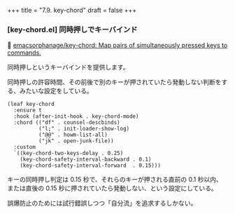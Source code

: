 +++
title = "7.9. key-chord"
draft = false
+++
### [key-chord.el] 同時押しでキーバインド
🔗 [emacsorphanage/key-chord: Map pairs of simultaneously pressed keys to commands.](https://github.com/emacsorphanage/key-chord) 

同時押しというキーバインドを提供します。

同時押しの許容時間、その前後で別のキーが押されていたら発動しない判断をする、みたいな設定をしている。

```elisp
(leaf key-chord
  :ensure t
  :hook (after-init-hook . key-chord-mode)
  :chord (("df" . counsel-descbinds)
		  ("l;" . init-loader-show-log)
		  ("@@" . howm-list-all)
		  ("jk" . open-junk-file))
  :custom
  `((key-chord-two-keys-delay . 0.25)
	(key-chord-safety-interval-backward . 0.1)
	(key-chord-safety-interval-forward  . 0.15)))
```
キーの同時押し判定は 0.15 秒で、それらのキーが押される直前の 0.1 秒以内、または直後の 0.15 秒に押されていたら発動しない、という設定にしている。

誤爆防止のためには試行錯誤しつつ「自分流」を追求するしかない。
